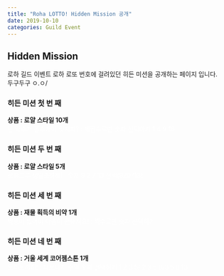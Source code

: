 ```yaml
---
title: "Roha LOTTO! Hidden Mission 공개"
date: 2019-10-10 
categories: Guild Event
---
```

## Hidden Mission  
로하 길드 이벤트 로하 로또 번호에 걸려있던 히든 미션을 공개하는 페이지 입니다.   
두구두구 ㅇ.ㅇ/  
### 히든 미션 첫 번 째
**상품 : 로얄 스타일 10개**  
<span style="color:white">난 약수가 홀수개야 멋지지? : 제곱수로만 숫자 선택하기 1 4 9 16</span>

### 히든 미션 두 번 째
**상품 : 로얄 스타일 5개**  
<span style="color:white">로하그루 생일축하해! : 숫자 9 2 7 13 선택(920713)</span>

### 히든 미션 세 번 째
**상품 : 재물 획득의 비약 1개**  
<span style="color:white">짝궁이 있어야 마음이 편해져요! : 짝수로만 숫자 선택하기</span>

### 히든 미션 네 번 째
**상품 : 거울 세계 코어젬스톤 1개**  
<span style="color:white">토끼토끼해! : 피보나치 수열 숫자 선택하기 1 2 3 5/ 2 3 5 8/3 5 8 13</span>
